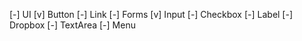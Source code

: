 
[-] UI
  [v] Button
  [-] Link
  [-] Forms
    [v] Input
    [-] Checkbox
    [-] Label
    [-] Dropbox
    [-] TextArea
  [-] Menu  